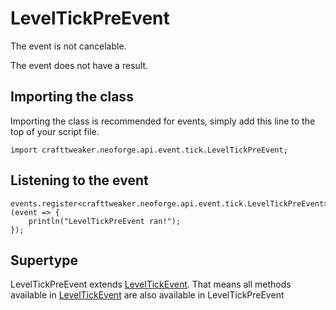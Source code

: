 # LevelTickPreEvent

The event is not cancelable.

The event does not have a result.

## Importing the class

Importing the class is recommended for events, simply add this line to the top of your script file.
```zenscript
import crafttweaker.neoforge.api.event.tick.LevelTickPreEvent;
```


## Listening to the event

```zenscript
events.register<crafttweaker.neoforge.api.event.tick.LevelTickPreEvent>(event => {
    println("LevelTickPreEvent ran!");
});
```


## Supertype

LevelTickPreEvent extends [LevelTickEvent](/neoforge/api/event/tick/LevelTickEvent). That means all methods available in [LevelTickEvent](/neoforge/api/event/tick/LevelTickEvent) are also available in LevelTickPreEvent

